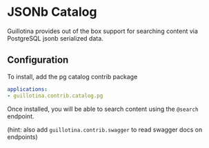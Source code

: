 # JSONb Catalog

Guillotina provides out of the box support for searching content via PostgreSQL jsonb serialized data.

## Configuration

To install, add the pg catalog contrib package

```yaml
applications:
- guillotina.contrib.catalog.pg
```

Once installed, you will be able to search content using the `@search` endpoint.

(hint: also add `guillotina.contrib.swagger` to read swagger docs on endpoints)
